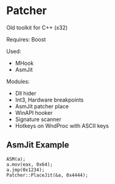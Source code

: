 # Patcher
Old toolkit for C++ (x32)

Requires: Boost

Used:
- MHook
- AsmJit

Modules:
- Dll hider
- Int3, Hardware breakpoints
- AsmJit patcher place
- WinAPI hooker
- Signature scanner
- Hotkeys on WndProc with ASCII keys

## AsmJit Example
```
ASM(a);
a.mov(eax, 0x64);
a.jmp(0x1234);
Patcher::PlaceJit(&a, 0x4444);
```
